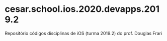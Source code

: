 # cesar.school.ios.2020.devapps.2019.2
Repositório códigos disciplinas de iOS (turma 2019.2) do prof. Douglas Frari
